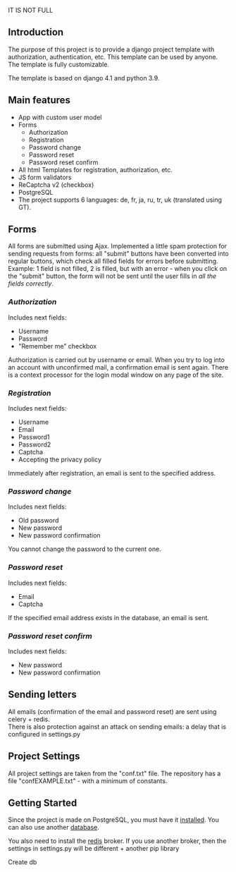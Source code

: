IT IS NOT FULL
## Introduction

The purpose of this project is to provide a django project template with authorization, authentication, etc. This template can be used by anyone. The template is fully customizable.

The template is based on django 4.1 and python 3.9.

## Main features
- App with custom user model
- Forms
  - Authorization
  - Registration
  - Password change
  - Password reset 
  - Password reset confirm
- All html Templates for registration, authorization, etc.
- JS form validators
- ReCaptcha v2 (checkbox)
- PostgreSQL
- The project supports 6 languages: de, fr, ja, ru, tr, uk (translated using GT).

## Forms

All forms are submitted using Ajax. Implemented a little spam protection for sending requests from forms:
all "submit" buttons have been converted into regular buttons, which check all filled fields for errors before submitting. Example: 1 field is not filled, 2 is filled, but with an error - when you click on the "submit" button, the form will not be sent until the user fills in *all the fields correctly*.

### *Authorization*

Includes next fields:
- Username
- Password
- "Remember me" checkbox

Authorization is carried out by username or email. When you try to log into an account with unconfirmed mail, a confirmation email is sent again. There is a context processor for the login modal window on any page of the site.

### *Registration*

Includes next fields: 
- Username
- Email
- Password1
- Password2
- Captcha
- Accepting the privacy policy

Immediately after registration, an email is sent to the specified address.

### *Password change*

Includes next fields:
- Old password
- New password
- New password confirmation

You cannot change the password to the current one.

### *Password reset*

Includes next fields:
- Email
- Captcha

If the specified email address exists in the database, an email is sent.

### *Password reset confirm*

Includes next fields:
- New password
- New password confirmation

## Sending letters

All emails (confirmation of the email and password reset) are sent using celery + redis.<br>
There is also protection against an attack on sending emails: a delay that is configured in settings.py

## Project Settings
All project settings are taken from the "conf.txt" file.
The repository has a file "confEXAMPLE.txt" - with a minimum of constants.

## Getting Started

Since the project is made on PostgreSQL, you must have it [installed](https://www.postgresql.org/download/). You can also use another [database](https://docs.djangoproject.com/en/4.1/ref/databases/.).

You also need to install the [redis](https://redis.io/docs/getting-started/) broker. If you use another broker, then the settings in settings.py will be different + another pip library

Create db
